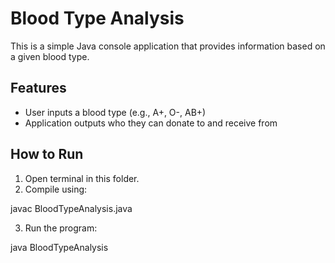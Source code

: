 # Blood Type Analysis

This is a simple Java console application that provides information based on a given blood type.

## Features

- User inputs a blood type (e.g., A+, O-, AB+)
- Application outputs who they can donate to and receive from

## How to Run

1. Open terminal in this folder.
2. Compile using:

javac BloodTypeAnalysis.java

3. Run the program:

java BloodTypeAnalysis
